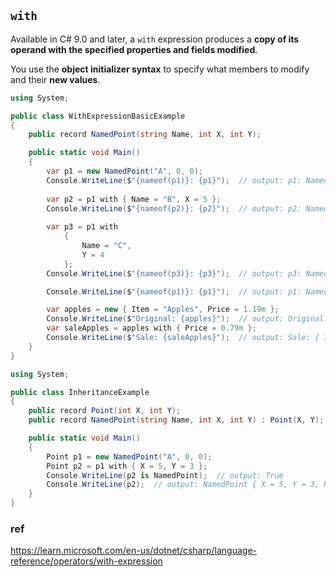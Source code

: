 ## `with`
Available in C# 9.0 and later, a `with` expression produces a **copy of its operand with the specified properties and fields modified**.

You use the **object initializer syntax** to specify what members to modify and their **new values**.


```cs
using System;

public class WithExpressionBasicExample
{
    public record NamedPoint(string Name, int X, int Y);

    public static void Main()
    {
        var p1 = new NamedPoint("A", 0, 0);
        Console.WriteLine($"{nameof(p1)}: {p1}");  // output: p1: NamedPoint { Name = A, X = 0, Y = 0 }
        
        var p2 = p1 with { Name = "B", X = 5 };
        Console.WriteLine($"{nameof(p2)}: {p2}");  // output: p2: NamedPoint { Name = B, X = 5, Y = 0 }
        
        var p3 = p1 with 
            { 
                Name = "C", 
                Y = 4 
            };
        Console.WriteLine($"{nameof(p3)}: {p3}");  // output: p3: NamedPoint { Name = C, X = 0, Y = 4 }

        Console.WriteLine($"{nameof(p1)}: {p1}");  // output: p1: NamedPoint { Name = A, X = 0, Y = 0 }

        var apples = new { Item = "Apples", Price = 1.19m };
        Console.WriteLine($"Original: {apples}");  // output: Original: { Item = Apples, Price = 1.19 }
        var saleApples = apples with { Price = 0.79m };
        Console.WriteLine($"Sale: {saleApples}");  // output: Sale: { Item = Apples, Price = 0.79 }
    }
}
```


```cs
using System;

public class InheritanceExample
{
    public record Point(int X, int Y);
    public record NamedPoint(string Name, int X, int Y) : Point(X, Y);

    public static void Main()
    {
        Point p1 = new NamedPoint("A", 0, 0);
        Point p2 = p1 with { X = 5, Y = 3 };
        Console.WriteLine(p2 is NamedPoint);  // output: True
        Console.WriteLine(p2);  // output: NamedPoint { X = 5, Y = 3, Name = A }
    }
}
```






### ref 
https://learn.microsoft.com/en-us/dotnet/csharp/language-reference/operators/with-expression
